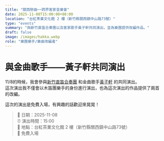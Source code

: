 ```yaml
---
title: "關西戀曲──跨界客家音樂會"
date: 2025-11-08T15:00:00+08:00
location: "台紅茶業文化館 2 樓（新竹縣關西鎮中山路73號）"
type: "events"
summary: "與新竹直笛合奏團以及客家歌手黃子軒共同演出，並為樂團提供改編作品。"
draft: false
image: /images/hakka.webp
role: "樂團樂手/樂曲改編者"
---
```


# 與金曲歌手——黃子軒共同演出
11/8的時候，我會參與[新竹直笛合奏團](https://www.facebook.com/hsinchurecorder/?locale=zh_TW) 和金曲歌手[黃子軒](https://www.instagram.com/zixuan.hakka/) 的共同演出。  
這次演出我不僅會以木笛團樂手的身份進行演出，也為這次演出的作品提供了兩首的改編。  

這次的演出是免費入場，有興趣的話歡迎來晃晃！

> 📅 日期：2025-11-08   
> ⏰ 演出時間：15:00   
> 📍 地點：台紅茶業文化館 2 樓（新竹縣關西鎮中山路73號）  
> 🎫 免費入場